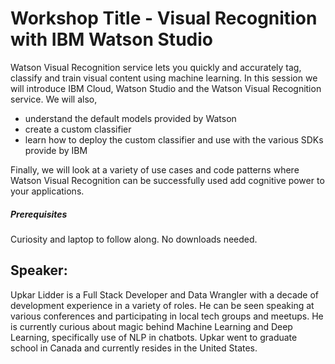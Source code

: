 # Workshop Title - Visual Recognition with IBM Watson Studio

Watson Visual Recognition service lets you quickly and accurately tag, classify and train visual content using machine learning. In this session we will introduce IBM Cloud, Watson Studio and the Watson Visual Recognition service. We will also,

 * understand the default models provided by Watson
 * create a custom classifier
 * learn how to deploy the custom classifier and use with the various SDKs provide by IBM

Finally, we will look at a variety of use cases and code patterns where Watson Visual Recognition can be successfully used add cognitive power to your applications.

##### Prerequisites 

Curiosity and laptop to follow along. No downloads needed.

## Speaker: 

Upkar Lidder is a Full Stack Developer and Data Wrangler with a decade of development experience in a variety of roles. He can be seen speaking at various conferences and participating in local tech groups and meetups.  He is currently curious about magic behind Machine Learning and Deep Learning, specifically use of NLP in chatbots. Upkar went to graduate school in Canada and currently resides in the United States.

